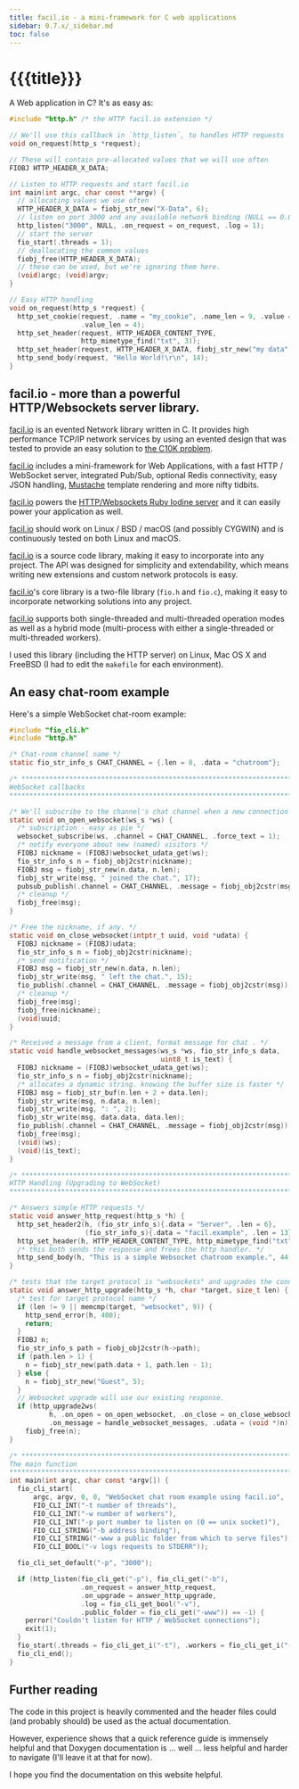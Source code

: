 ```yaml
---
title: facil.io - a mini-framework for C web applications
sidebar: 0.7.x/_sidebar.md
toc: false
---
```

# {{{title}}}

A Web application in C? It's as easy as:

```c
#include "http.h" /* the HTTP facil.io extension */

// We'll use this callback in `http_listen`, to handles HTTP requests
void on_request(http_s *request);

// These will contain pre-allocated values that we will use often
FIOBJ HTTP_HEADER_X_DATA;

// Listen to HTTP requests and start facil.io
int main(int argc, char const **argv) {
  // allocating values we use often
  HTTP_HEADER_X_DATA = fiobj_str_new("X-Data", 6);
  // listen on port 3000 and any available network binding (NULL == 0.0.0.0)
  http_listen("3000", NULL, .on_request = on_request, .log = 1);
  // start the server
  fio_start(.threads = 1);
  // deallocating the common values
  fiobj_free(HTTP_HEADER_X_DATA);
  // these can be used, but we're ignoring them here.
  (void)argc; (void)argv;
}

// Easy HTTP handling
void on_request(http_s *request) {
  http_set_cookie(request, .name = "my_cookie", .name_len = 9, .value = "data",
                  .value_len = 4);
  http_set_header(request, HTTP_HEADER_CONTENT_TYPE,
                  http_mimetype_find("txt", 3));
  http_set_header(request, HTTP_HEADER_X_DATA, fiobj_str_new("my data", 7));
  http_send_body(request, "Hello World!\r\n", 14);
}
```

## facil.io - more than a powerful HTTP/Websockets server library.

[facil.io](http://facil.io) is an evented Network library written in C. It provides high performance TCP/IP network services by using an evented design that was tested to provide an easy solution to [the C10K problem](http://www.kegel.com/c10k.html).

[facil.io](http://facil.io) includes a mini-framework for Web Applications, with a fast HTTP / WebSocket server, integrated Pub/Sub, optional Redis connectivity, easy JSON handling, [Mustache](http://mustache.github.io) template rendering and more nifty tidbits.

[facil.io](http://facil.io) powers the [HTTP/Websockets Ruby Iodine server](https://github.com/boazsegev/iodine) and it can easily power your application as well.

[facil.io](http://facil.io) should work on Linux / BSD / macOS (and possibly CYGWIN) and is continuously tested on both Linux and macOS.

[facil.io](http://facil.io) is a source code library, making it easy to incorporate into any project. The API was designed for simplicity and extendability, which means writing new extensions and custom network protocols is easy.

[facil.io](http://facil.io)'s core library is a two-file library (`fio.h` and `fio.c`), making it easy to incorporate networking solutions into any project.

[facil.io](http://facil.io) supports both single-threaded and multi-threaded operation modes as well as a hybrid mode (multi-process with either a single-threaded or multi-threaded workers).

I used this library (including the HTTP server) on Linux, Mac OS X and FreeBSD (I had to edit the `makefile` for each environment).

## An easy chat-room example

Here's a simple WebSocket chat-room example:

```c
#include "fio_cli.h"
#include "http.h"

/* Chat-room channel name */
static fio_str_info_s CHAT_CHANNEL = {.len = 8, .data = "chatroom"};

/* *****************************************************************************
WebSocket callbacks
***************************************************************************** */

/* We'll subscribe to the channel's chat channel when a new connection opens */
static void on_open_websocket(ws_s *ws) {
  /* subscription - easy as pie */
  websocket_subscribe(ws, .channel = CHAT_CHANNEL, .force_text = 1);
  /* notify everyone about new (named) visitors */
  FIOBJ nickname = (FIOBJ)websocket_udata_get(ws);
  fio_str_info_s n = fiobj_obj2cstr(nickname);
  FIOBJ msg = fiobj_str_new(n.data, n.len);
  fiobj_str_write(msg, " joined the chat.", 17);
  pubsub_publish(.channel = CHAT_CHANNEL, .message = fiobj_obj2cstr(msg));
  /* cleanup */
  fiobj_free(msg);
}

/* Free the nickname, if any. */
static void on_close_websocket(intptr_t uuid, void *udata) {
  FIOBJ nickname = (FIOBJ)udata;
  fio_str_info_s n = fiobj_obj2cstr(nickname);
  /* send notification */
  FIOBJ msg = fiobj_str_new(n.data, n.len);
  fiobj_str_write(msg, " left the chat.", 15);
  fio_publish(.channel = CHAT_CHANNEL, .message = fiobj_obj2cstr(msg));
  /* cleanup */
  fiobj_free(msg);
  fiobj_free(nickname);
  (void)uuid;
}

/* Received a message from a client, format message for chat . */
static void handle_websocket_messages(ws_s *ws, fio_str_info_s data,
                                      uint8_t is_text) {
  FIOBJ nickname = (FIOBJ)websocket_udata_get(ws);
  fio_str_info_s n = fiobj_obj2cstr(nickname);
  /* allocates a dynamic string. knowing the buffer size is faster */
  FIOBJ msg = fiobj_str_buf(n.len + 2 + data.len);
  fiobj_str_write(msg, n.data, n.len);
  fiobj_str_write(msg, ": ", 2);
  fiobj_str_write(msg, data.data, data.len);
  fio_publish(.channel = CHAT_CHANNEL, .message = fiobj_obj2cstr(msg));
  fiobj_free(msg);
  (void)(ws);
  (void)(is_text);
}

/* *****************************************************************************
HTTP Handling (Upgrading to WebSocket)
***************************************************************************** */

/* Answers simple HTTP requests */
static void answer_http_request(http_s *h) {
  http_set_header2(h, (fio_str_info_s){.data = "Server", .len = 6},
                   (fio_str_info_s){.data = "facil.example", .len = 13});
  http_set_header(h, HTTP_HEADER_CONTENT_TYPE, http_mimetype_find("txt", 3));
  /* this both sends the response and frees the http handler. */
  http_send_body(h, "This is a simple Websocket chatroom example.", 44);
}

/* tests that the target protocol is "websockets" and upgrades the connection */
static void answer_http_upgrade(http_s *h, char *target, size_t len) {
  /* test for target protocol name */
  if (len != 9 || memcmp(target, "websocket", 9)) {
    http_send_error(h, 400);
    return;
  }
  FIOBJ n;
  fio_str_info_s path = fiobj_obj2cstr(h->path);
  if (path.len > 1) {
    n = fiobj_str_new(path.data + 1, path.len - 1);
  } else {
    n = fiobj_str_new("Guest", 5);
  }
  // Websocket upgrade will use our existing response.
  if (http_upgrade2ws(
          h, .on_open = on_open_websocket, .on_close = on_close_websocket,
          .on_message = handle_websocket_messages, .udata = (void *)n))
    fiobj_free(n);
}

/* *****************************************************************************
The main function
***************************************************************************** */
int main(int argc, char const *argv[]) {
  fio_cli_start(
      argc, argv, 0, 0, "WebSocket chat room example using facil.io",
      FIO_CLI_INT("-t number of threads"),
      FIO_CLI_INT("-w number of workers"),
      FIO_CLI_INT("-p port number to listen on (0 == unix socket)"),
      FIO_CLI_STRING("-b address binding"),
      FIO_CLI_STRING("-www a public folder from which to serve files"),
      FIO_CLI_BOOL("-v logs requests to STDERR"));

  fio_cli_set_default("-p", "3000");

  if (http_listen(fio_cli_get("-p"), fio_cli_get("-b"),
                  .on_request = answer_http_request,
                  .on_upgrade = answer_http_upgrade,
                  .log = fio_cli_get_bool("-v"),
                  .public_folder = fio_cli_get("-www")) == -1) {
    perror("Couldn't listen for HTTP / WebSocket connections");
    exit(1);
  }
  fio_start(.threads = fio_cli_get_i("-t"), .workers = fio_cli_get_i("-w"));
  fio_cli_end();
}
```

## Further reading

The code in this project is heavily commented and the header files could (and probably should) be used as the actual documentation.

However, experience shows that a quick reference guide is immensely helpful and that Doxygen documentation is ... well ... less helpful and harder to navigate (I'll leave it at that for now).

I hope you find the documentation on this website helpful.
